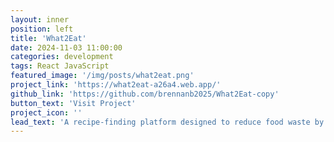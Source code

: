 ```yaml
---
layout: inner
position: left
title: 'What2Eat'
date: 2024-11-03 11:00:00
categories: development
tags: React JavaScript
featured_image: '/img/posts/what2eat.png'
project_link: 'https://what2eat-a26a4.web.app/'
github_link: 'https://github.com/brennanb2025/What2Eat-copy'
button_text: 'Visit Project'
project_icon: ''
lead_text: 'A recipe-finding platform designed to reduce food waste by recommending recipes based on your available ingredients.'
---
```


